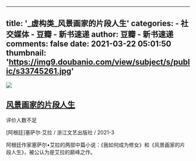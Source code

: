 
---
title: '_虚构类_风景画家的片段人生'
categories: 
    - 社交媒体
    - 豆瓣 - 新书速递
author: 豆瓣 - 新书速递
comments: false
date: 2021-03-22 05:01:50
thumbnail: 'https://img9.doubanio.com/view/subject/s/public/s33745261.jpg'
---

<div>   
<a class="cover" href="https://book.douban.com/subject/35008748/">
                    <img src="https://img9.doubanio.com/view/subject/s/public/s33745261.jpg" referrerpolicy="no-referrer">
                </a>
                <div class="detail-frame">
                    <h2>
                        <a href="https://book.douban.com/subject/35008748/">风景画家的片段人生</a>
                    </h2>
                    <p class="rating">
                        <span class="allstar00"></span> 
                        <span class="font-small  color-lightgray">
                                评价人数不足
                        </span>
                    </p>
                    <p class="color-gray">
                        [阿根廷]塞萨尔·艾拉 / 浙江文艺出版社 / 2021-3
                    </p>
                    <p class="detail">
                        阿根廷作家塞萨尔•艾拉的两部中篇小说：《我如何成为修女》和《风景画家的片段人生》，被公认为是艾拉的巅峰之作。
                    </p>
                </div>
              
</div>
            